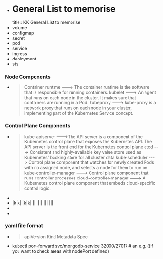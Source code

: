 - # General List to memorise
  title:: KK General List to memorise
- volume
- configmap
- secret
- pod
- service
- ingress
- deployment
- sts
### Node Components
- > Container runtime  ---> The container runtime is the software that is responsible for running containers.
  > kubelet            ---> An agent that runs on each node in the cluster. It makes sure that containers are running in a Pod.
  > kubeproxy          ---> kube-proxy is a network proxy that runs on each node in your cluster, implementing part of the Kubernetes Service concept.
### Control Plane Components
- > kube-apiserver           --->The API server is a component of the Kubernetes control plane that exposes the Kubernetes API. The API server is the front end for the Kubernetes control plane
  > etcd                     ---> Consistent and highly-available key value store used as Kubernetes' backing store for all cluster data
  kube-scheduler           ---> Control plane component that watches for newly created Pods with no assigned node, and selects a node for them to run on
  > kube-controller-manager  ---> Control plane component that runs controller processes
  cloud-controller-manager ---> A Kubernetes control plane component that embeds cloud-specific control logic.
-
- |k|k|
  |k|k|
  |||
  |||
  |||
  |||
-
-
### yaml file format
- >apiVersion
  Kind
  Metadata
  Spec
- kubectl port-forward svc/mongodb-service 32000/27017  # an e.g. ()if you want to check areas with nodePort defined)
